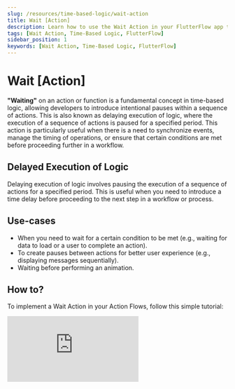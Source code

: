 ```yaml
---
slug: /resources/time-based-logic/wait-action
title: Wait [Action]
description: Learn how to use the Wait Action in your FlutterFlow app to pause actions for a specified duration.
tags: [Wait Action, Time-Based Logic, FlutterFlow]
sidebar_position: 1
keywords: [Wait Action, Time-Based Logic, FlutterFlow]
---
```


# Wait [Action]

**"Waiting"** on an action or function is a fundamental concept in time-based logic, allowing developers to introduce intentional pauses within a sequence of actions. This is also known as delaying execution of logic, where the execution of a sequence of actions is paused for a specified period. This action is particularly useful when there is a need to synchronize events, manage the timing of operations, or ensure that certain conditions are met before proceeding further in a workflow.

## Delayed Execution of Logic
Delaying execution of logic involves pausing the execution of a sequence of actions for a specified period. This is useful when you need to introduce a time delay before proceeding to the next step in a workflow or process.

## Use-cases

- When you need to wait for a certain condition to be met (e.g., waiting for data to load or a 
user to complete an action).
- To create pauses between actions for better user experience (e.g., displaying messages 
  sequentially).
- Waiting before performing an animation. 

## How to?

To implement a Wait Action in your Action Flows, follow this simple tutorial: 

<div style={{
    position: 'relative',
    paddingBottom: 'calc(56.67989417989418% + 41px)', // Keeps the aspect ratio and additional padding
    height: 0,
    width: '100%'
}}>
    <iframe 
        src="https://demo.arcade.software/ou0tecrBVViOqy74U9nE?embed&show_copy_link=true"
        title=""
        style={{
            position: 'absolute',
            top: 0,
            left: 0,
            width: '100%',
            height: '100%',
            colorScheme: 'light'
        }}
        frameborder="0"
        loading="lazy"
        webkitAllowFullScreen
        mozAllowFullScreen
        allowFullScreen
        allow="clipboard-write">
    </iframe>
</div>
